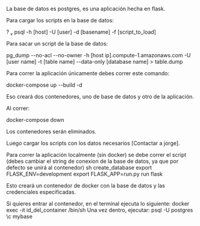 La base de datos es postgres, es una aplicación hecha en flask.

Para cargar los scripts en la base de datos:

?  psql  -h [host] -U [user] -d [basename]  -f  [script_to_load]

Para sacar un script de la base de datos:

pg_dump --no-acl --no-owner -h [host ip].compute-1.amazonaws.com -U [user name] -t [table name] --data-only [database name] > table.dump

Para correr la aplicación únicamente debes correr este comando:

 docker-compose up --build -d
 
 Eso creará dos contenedores, uno de base de datos y otro de la aplicación.
 
 Al correr: 
 
 docker-compose down
 
 Los contenedores serán eliminados.

Luego cargar los scripts con los datos necesarios [Contactar a jorge].


Para correr la aplicación localmente (sin docker) se debe correr el script 
(debes cambiar el string de conexion de la base de datos, ya que por defecto se unirá al contenedor)
sh create_database
export FLASK_ENV=development
export FLASK_APP=run.py
run flask

Esto creará un contenedor de docker con la base de datos y las credenciales especificadas.

Si quieres entrar al contenedor, en el terminal ejecuta lo siguiente:
docker exec -it id_del_container /bin/sh
Una vez dentro, ejecutar:
psql -U postgres
\c mybase


